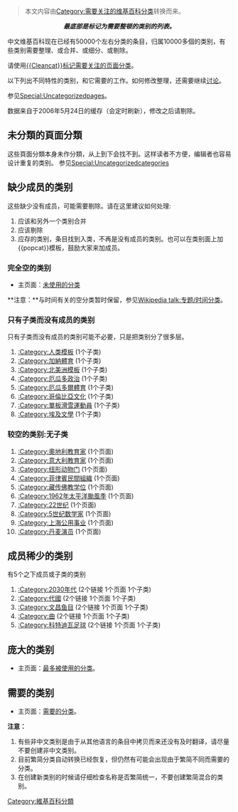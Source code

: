 > 本文内容由[Category:需要关注的维基百科分类](https://zh.wikipedia.org/wiki/Category:需要关注的维基百科分类)转换而来。


<center>

***最底部是标记为需要整顿的类别的列表。***

</center>

中文维基百科现在已经有50000个左右分类的条目，归属10000多個的类别，有些类别需要整理、或合并、或细分、或剔除。

请使用[{{Cleancat}}标记需要关注的页面分类](https://zh.wikipedia.org/wiki/Template:Cleancat "wikilink")。

以下列出不同特性的类别，和它需要的工作。如何修改整理，还需要继续[讨论](https://zh.wikipedia.org/wiki/Wikipedia_talk:类别整理 "wikilink")。

参见[Special:Uncategorizedpages](https://zh.wikipedia.org/wiki/Special:Uncategorizedpages "wikilink")。

数据来自于2006年5月24日的缓存（会定时刷新），修改之后请剔除。

## 未分類的頁面分類

这些頁面分類本身未作分類，从上到下会找不到。这样读者不方便，编辑者也容易设计重复的类别。 参见[Special:Uncategorizedcategories](https://zh.wikipedia.org/wiki/Special:Uncategorizedcategories "wikilink")

## 缺少成员的类别

这些缺少没有成员，可能需要剔除。请在这里建议如何处理:

1.  应该和另外一个类别合并
2.  应该剔除
3.  应存的类别，条目找到入类，不再是没有成员的类别。也可以在类别面上加{{popcat}}模板，鼓励大家来加成员。

### 完全空的类别

  -
    主页面：[未使用的分类](https://zh.wikipedia.org/wiki/Special:Unusedcategories "wikilink")

**注意：**与时间有关的空分类暂时保留，参见[Wikipedia talk:专题/时间分类](https://zh.wikipedia.org/wiki/Wikipedia_talk:专题/时间分类 "wikilink")。

### 只有子类而没有成员的类别

只有子类而没有成员的类别可能不必要，只是把类别分了很多层。

1.  [:Category:人类模板](https://zh.wikipedia.org/wiki/Category:人类模板 "wikilink") (1个子类)
2.  [:Category:加納體育](https://zh.wikipedia.org/wiki/Category:加納體育 "wikilink") (1个子类)
3.  [:Category:北美洲模板](https://zh.wikipedia.org/wiki/Category:北美洲模板 "wikilink") (1个子类)
4.  [:Category:厄瓜多政治](https://zh.wikipedia.org/wiki/Category:厄瓜多政治 "wikilink") (1个子类)
5.  [:Category:厄瓜多爾體育](https://zh.wikipedia.org/wiki/Category:厄瓜多爾體育 "wikilink") (1个子类)
6.  [:Category:哥倫比亞文化](https://zh.wikipedia.org/wiki/Category:哥倫比亞文化 "wikilink") (1个子类)
7.  [:Category:單板滑雪運動員](https://zh.wikipedia.org/wiki/Category:單板滑雪運動員 "wikilink") (1个子类)
8.  [:Category:埃及文學](https://zh.wikipedia.org/wiki/Category:埃及文學 "wikilink") (1个子类)

### 较空的类别:无子类

1.  [:Category:奧地利教育家](https://zh.wikipedia.org/wiki/Category:奧地利教育家 "wikilink") (1个页面)
2.  [:Category:意大利教育家](https://zh.wikipedia.org/wiki/Category:意大利教育家 "wikilink") (1个页面)
3.  [:Category:纽形动物门](https://zh.wikipedia.org/wiki/Category:纽形动物门 "wikilink") (1个页面)
4.  [:Category:菲律賓民間組織](https://zh.wikipedia.org/wiki/Category:菲律賓民間組織 "wikilink") (1个页面)
5.  [:Category:藏传佛教学位](https://zh.wikipedia.org/wiki/Category:藏传佛教学位 "wikilink") (1个页面)
6.  [:Category:1962年太平洋颱風季](https://zh.wikipedia.org/wiki/Category:1962年太平洋颱風季 "wikilink") (1个页面)
7.  [:Category:22世纪](https://zh.wikipedia.org/wiki/Category:22世纪 "wikilink") (1个页面)
8.  [:Category:5世纪数学家](https://zh.wikipedia.org/wiki/Category:5世纪数学家 "wikilink") (1个页面)
9.  [:Category:上海公用事业](https://zh.wikipedia.org/wiki/Category:上海公用事业 "wikilink") (1个页面)
10. [:Category:丹麦演员](https://zh.wikipedia.org/wiki/Category:丹麦演员 "wikilink") (1个页面)

## 成员稀少的类别

有5个之下成员或子类的类别

1.  [:Category:2030年代](https://zh.wikipedia.org/wiki/Category:2030年代 "wikilink") (2个链接 1个页面 1个子类)
2.  [:Category:代國](https://zh.wikipedia.org/wiki/Category:代國 "wikilink") (2个链接 1个页面 1个子类)
3.  [:Category:文昌鱼目](https://zh.wikipedia.org/wiki/Category:文昌鱼目 "wikilink") (2个链接 1个页面 1个子类)
4.  [:Category:曲](https://zh.wikipedia.org/wiki/Category:曲 "wikilink") (2个链接 1个页面 1个子类)
5.  [:Category:科特迪瓦足球](https://zh.wikipedia.org/wiki/Category:科特迪瓦足球 "wikilink") (2个链接 1个页面 1个子类)

## 庞大的类别

  -
    主页面：[最多被使用的分类](https://zh.wikipedia.org/wiki/Special:Mostlinkedcategories "wikilink")。

## 需要的类别

  -
    主页面：[需要的分类](https://zh.wikipedia.org/wiki/Special:Wantedcategories "wikilink")。

**注意：**

1.  有些非中文类别是由于从其他语言的条目中拷贝而来还没有及时翻译，请尽量不要创建非中文类别。
2.  目前繁简分类自动转换已经恢复，但仍然有可能会出现由于繁简不同而需要的分类。
3.  在创建新类别的时候请仔细检查名称是否繁简统一，不要创建繁简混合的类别。

[Category:維基百科分類](https://zh.wikipedia.org/wiki/Category:維基百科分類 "wikilink")